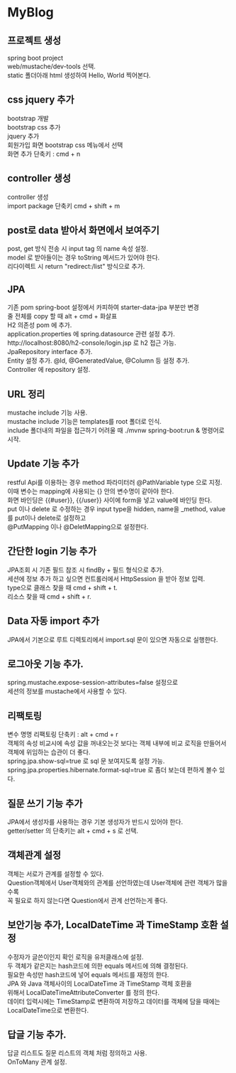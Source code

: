 # MyBlog

## 프로젝트 생성
spring boot project  
web/mustache/dev-tools 선택.  
static 폴더아래 html 생성하여 Hello, World 찍어본다.  

## css jquery 추가  
bootstrap 개발  
bootstrap css 추가  
jquery 추가  
회원가입 화면 bootstrap css 메뉴에서 선택  
화면 추가 단축키 : cmd + n  

## controller 생성 
controller 생성  
import package 단축키 cmd + shift + m  


## post로 data 받아서 화면에서 보여주기 
post, get 방식 전송 시 input tag 의 name 속성 설정.  
model 로 받아들이는 경우 toString 메서드가 있어야 한다.  
리다이렉트 시 return "redirect:/list" 방식으로 추가.  


## JPA  
기존 pom spring-boot 설정에서 카피하여 starter-data-jpa 부분만 변경  
줄 전체를 copy 할 때 alt + cmd + 화살표  
H2 의존성 pom 에 추가.  
application.properties 에 spring.datasource 관련 설정 추가.  
http://localhost:8080/h2-console/login.jsp 로 h2 접근 가능.  
JpaRepository interface 추가.  
Entity 설정 추가. @Id, @GeneratedValue, @Column 등 설정 추가.  
Controller 에 repository 설정. 

## URL 정리 
mustache include 기능 사용.  
mustache include 기능은 templates를 root 폴더로 인식.  
include 폴더내의 파일을 접근하기 어려울 때 ./mvnw spring-boot:run & 명령어로 시작.  

## Update 기능 추가
restful Api를 이용하는 경우 method 파라미터러 @PathVariable type 으로 지정.  
이때 변수는 mapping에 사용되는 {} 안의 변수명이 같아야 한다.  
화면 바인딩은 {{#user}}, {{/user}} 사이에 form을 넣고 value에 바인딩 한다.   
put 이나 delete 로 수정하는 경우 input type을 hidden, name을 _method, value를 put이나 delete로 설정하고  
@PutMapping 이나 @DeletMapping으로 설정한다.  

## 간단한 login 기능 추가
JPA조회 시 기존 필드 참조 시 findBy + 필드 형식으로 추가.  
세션에 정보 추가 하고 싶으면 컨트롤러에서 HttpSession 을 받아 정보 입력.  
type으로 클래스 찾을 때 cmd + shift + t.  
리소스 찾을 때 cmd + shift + r.  


## Data 자동 import 추가
JPA에서 기본으로 루트 디렉토리에서 import.sql 문이 있으면 자동으로 실행한다.


## 로그아웃 기능 추가.
spring.mustache.expose-session-attributes=false 설정으로  
세션의 정보를 mustache에서 사용할 수 있다.  

## 리팩토링 
변수 명명 리팩토링 단축키 : alt + cmd + r  
객체의 속성 비교시에 속성 값을 꺼내오는것 보다는 객체 내부에 비교 로직을 만들어서  
객체에 위임하는 습관이 더 좋다.  
spring.jpa.show-sql=true 로 sql 문 보여지도록 설정 가능.  
spring.jpa.properties.hibernate.format-sql=true 로 좀더 보는데 편하게 볼수 있다.  

## 질문 쓰기 기능 추가
JPA에서 생성자를 사용하는 경우 기본 생성자가 반드시 있어야 한다.  
getter/setter 의 단축키는 alt + cmd + s 로 선택.  

## 객체관계 설정
객체는 서로가 관계를 설정할 수 있다.  
Question객체에서 User객체와의 관계를 선언하였는데 User객체에 관련 객체가 많을 수록  
꼭 필요로 하지 않는다면 Question에서 관계 선언하는게 좋다.  

## 보안기능 추가, LocalDateTime 과 TimeStamp 호환 설정
수정자가 글쓴이인지 확인 로직을 유저클래스에 설정.  
두 객체가 같은지는 hash코드에 의한 equals 메서드에 의해 결정된다.  
필요한 속성만 hash코드에 넣어 equals 메서드를 재정의 한다.  
JPA 와 Java 객체사이의 LocalDateTime 과 TimeStamp 객체 호환을  
위해서 LocalDateTimeAttributeConverter 를 정의 한다.  
데이터 입력시에는 TimeStamp로 변환하여 저장하고 데이터를 객체에 담을 때에는  
LocalDateTime으로 변환한다.  

## 답글 기능 추가.
답글 리스트도 질문 리스트의 객체 처럼 정의하고 사용.  
OnToMany 관계 설정.  
